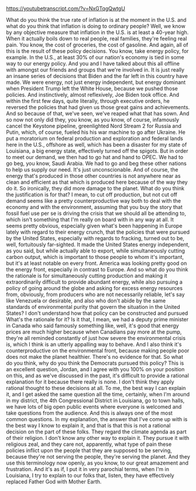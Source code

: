 https://youtubetranscript.com/?v=NxGTqgQwtgU

 What do you think the true rate of inflation is at the moment in the U.S. and what do you think that inflation is doing to ordinary people? Well, we know by any objective measure that inflation in the U.S. is at least a 40-year high. When it actually boils down to real people, real families, they're feeling real pain. You know, the cost of groceries, the cost of gasoline. And again, all of this is the result of these policy decisions. You know, take energy policy, for example. In the U.S., at least 30% of our nation's economy is tied in some way to our energy policy. And you and I have talked about this all offline with amongst our friends and groups that we're involved in. It is just really an insane series of decisions that Biden and the far left in this country have made. We were energy, not just energy independent, but energy dominant when President Trump left the White House, because we pushed those policies. And instinctively, almost reflexively, Joe Biden took office. And within the first few days, quite literally, through executive orders, he reversed the policies that had given us those great gains and achievements. And so because of that, we've seen, we've reaped what that has sown. And so now not only did they, you know, as you know, of course, infamously cancel the Keystone pipeline, greenlighted Nord Stream 2 for Russia and Putin, which, of course, fueled his his war machine to go after Ukraine. He put a moratorium on federal production and exploration and federal lands here in the U.S., offshore as well, which has been a disaster for my state of Louisiana, a big energy state, effectively turned off the spigots. But in order to meet our demand, we then had to go hat and hand to OPEC. We had to go beg, you know, Saudi Arabia. We had to go and beg these other nations to help us supply our need. It's just unconscionable. And of course, the energy that's produced in those other countries is not anywhere near as clean and efficient as that which is produced here because of the way they do it. So ironically, they did more damage to the planet. What do you think the justification is for that? I mean, to cut off production, but not cut off demand seems like a pretty counterproductive way both to deal with the economy and with the environment, assuming that you buy the story that fossil fuel use per se is driving the crisis that we should all be attending to, which isn't something that I'm really on board with in any way at all. It seems pretty obvious, especially given what's been happening in Europe lately with regard to their energy crunch, that the policies that were pursued by the United States, especially with regards to fracking, turned out to be, well, fortuitously far-sighted. It made the United States energy independent, as you said, but while actually able to export, while simultaneously cutting carbon output, which is important to those people to whom it's important, but it's at least notable on every front. America was looking pretty good on the energy front, especially in contrast to Europe. And so what do you think the rationale is for simultaneously cutting production and making it extraordinarily difficult to provide abundant energy, while also pursuing a policy of going around the globe and asking for excess energy resources from, obviously, from producers who are not necessarily reliable, let's say like Venezuela or desirable, and also who don't abide by the same standards of environmental purity that govern the situation in the United States? I don't understand how that policy can be constructed and pursued What's the rationale for it? Is it that, I mean, we had a deputy prime minister in Canada who said famously something like, well, it's good that energy prices are much higher because when Canadians pay more at the pump, they're all reminded constantly of just how severe the environmental crisis is, which I think is an utterly appalling way to behave. And I also think it's counterproductive on the environmental front, because making people poor does not make the planet healthier. There's no evidence for that. So what do you think, why do you think the Democrats pursued this policy? This is an excellent question, Jordan, and I agree with you 100% on your position on this, and as we've discussed in the past, it's difficult to provide a rational explanation for it because there really is none. I don't think they apply rational thought to these decisions at all. To me, the best way I can explain it, and I get asked the same question all the time, certainly, when I'm around in my district, the 4th Congressional District in Louisiana, go to town halls, we have lots of big open public events where everyone is welcomed and take questions from the audience. And this is always one of the most common questions. In my explanation, the answer that I've come up with is the best way I know to explain it, and that is that this is not a rational decision on the part of these folks. They regard the climate agenda as part of their religion. I don't know any other way to explain it. They pursue it with religious zeal, and they care not, apparently, what type of pain these policies inflict upon the people that they are supposed to be serving, because they're not serving the people, they're serving the planet. And they use this terminology now openly, as you know, to our great amazement and frustration. And it's as if, I put it in very parochial terms, when I'm in Louisiana, I try to explain to our folks that, listen, they have effectively replaced Father God with Mother Earth.